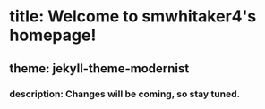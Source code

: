# title: Welcome to smwhitaker4's homepage!
## theme: jekyll-theme-modernist
### description: Changes will be coming, so stay tuned.
